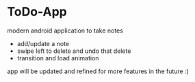 # ToDo-App
modern android application to take notes

- add/update a note
- swipe left to delete and undo that delete
- transition and load animation

app will be updated and refined for more features in the future :)
